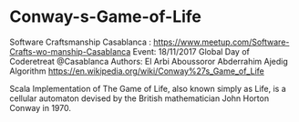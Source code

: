 # Conway-s-Game-of-Life

 Software Craftsmanship Casablanca : https://www.meetup.com/Software-Crafts-wo-manship-Casablanca
 Event: 18/11/2017  Global Day of Coderetreat @Casablanca
  Authors:
          El Arbi Aboussoror
          Abderrahim Ajedig
Algorithm
https://en.wikipedia.org/wiki/Conway%27s_Game_of_Life

Scala Implementation of The Game of Life, also known simply as Life, is a cellular automaton devised by the British mathematician John Horton Conway in 1970.
